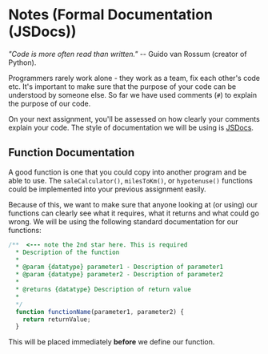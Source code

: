 # Notes (Formal Documentation (JSDocs))

*"Code is more often read than written."* -- Guido van Rossum (creator of Python).

Programmers rarely work alone - they work as a team, fix each other's code etc.  It's important to make sure that the purpose of your code can be understood by someone else.  So far we have used comments (`#`) to explain the purpose of our code.

On your next assignment, you'll be assessed on how clearly your comments explain your code. The style of documentation we will be using is [JSDocs](https://jsdoc.app/).

## Function Documentation

A good function is one that you could copy into another program and be able to use.  The `saleCalculator()`, `milesToKm()`, or `hypotenuse()` functions could be implemented into your previous assignment easily.

Because of this, we want to make sure that anyone looking at (or using) our functions can clearly see what it requires, what it returns and what could go wrong.  We will be using the following standard documentation for our functions:

```javascript
/**  <--- note the 2nd star here. This is required
  * Description of the function 
  *
  * @param {datatype} parameter1 - Description of parameter1
  * @param {datatype} parameter2 - Description of parameter2
  *
  * @returns {datatype} Description of return value
  *
  */
  function functionName(parameter1, parameter2) {
    return returnValue;
  }
```

This will be placed immediately **before** we define our function.
